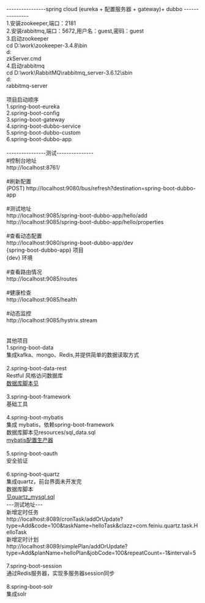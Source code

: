 
----------------spring cloud (eureka + 配置服务器 + gateway)+ dubbo --------------- </br>
1.安装zookeeper,端口：2181 </br>
2.安装rabbitmq,端口：5672,用户名：guest,密码：guest </br>
3.启动zookeeper </br>
cd D:\work\zookeeper-3.4.8\bin </br>
d: </br>
zkServer.cmd </br>
4.启动rabbitmq </br>
cd D:\work\RabbitMQ\rabbitmq_server-3.6.12\sbin </br>
d: </br>
rabbitmq-server </br>
</br>
项目启动顺序 </br>
1.spring-boot-eureka </br>
2.spring-boot-config </br>
3.spring-boot-gateway </br>
4.spring-boot-dubbo-service </br>
5.spring-boot-dubbo-custom </br>
6.spring-boot-dubbo-app	 </br>
</br>
----------------测试--------------- </br>
#控制台地址 </br>
http://localhost:8761/ </br>
</br>
#刷新配置 </br>
(POST) http://localhost:9080/bus/refresh?destination=spring-boot-dubbo-app </br>
</br>
#测试地址 </br>
http://localhost:9085/spring-boot-dubbo-app/hello/add </br>
http://localhost:9085/spring-boot-dubbo-app/hello/properties </br>
</br>
#查看动态配置 </br>
http://localhost:9080/spring-boot-dubbo-app/dev </br>
{spring-boot-dubbo-app} 项目 </br>
{dev} 环境 </br>
</br>
#查看路由情况 </br>
http://localhost:9085/routes </br>
</br>
#健康检查 </br>
http://localhost:9085/health </br>
</br>
#动态监控 </br>
http://localhost:9085/hystrix.stream </br>
</br>
</br>
其他项目 </br>
1.spring-boot-data </br>
集成kafka、mongo、Redis,并提供简单的数据读取方式 </br>
</br>
2.spring-boot-data-rest </br>
Restful 风格访问数据库 </br>
<a href="https://github.com/chen1987130/spring-boot-dubbo/blob/master/spring-boot-mybatis/src/main/resources/sql_data.sql">数据库脚本见</a></br>
</br>
3.spring-boot-framework </br>
基础工具 </br>
</br>
4.spring-boot-mybatis </br>
集成 mybatis，依赖spring-boot-framework </br>
数据库脚本见resources/sql_data.sql </br>
<a href="https://github.com/chen1987130/generate-code">mybatis配置生产器</a> </br>
</br>
5.spring-boot-oauth </br>
安全验证 </br>
</br>
6.spring-boot-quartz </br>
集成quartz，前台界面未开发完 </br>
数据库脚本 </br>
<a href="https://github.com/chen1987130/spring-boot-dubbo/blob/master/spring-boot-quartz/doc/quartz_mysql.sql">见quartz_mysql.sql</a> </br>
---测试地址--- </br>
新增定时任务 </br>
http://localhost:8089/cronTask/addOrUpdate?type=Add&code=100&taskName=helloTask&clazz=com.feiniu.quartz.task.HelloTask </br>
新增定时计划 </br>
http://localhost:8089/simplePlan/addOrUpdate?type=Add&planName=helloPlan&jobCode=100&repeatCount=-1&interval=5 </br>
</br>
7.spring-boot-session </br>
通过Redis服务器，实现多服务器session同步 </br>
</br>
8.spring-boot-solr </br>
集成solr </br>
</br>
